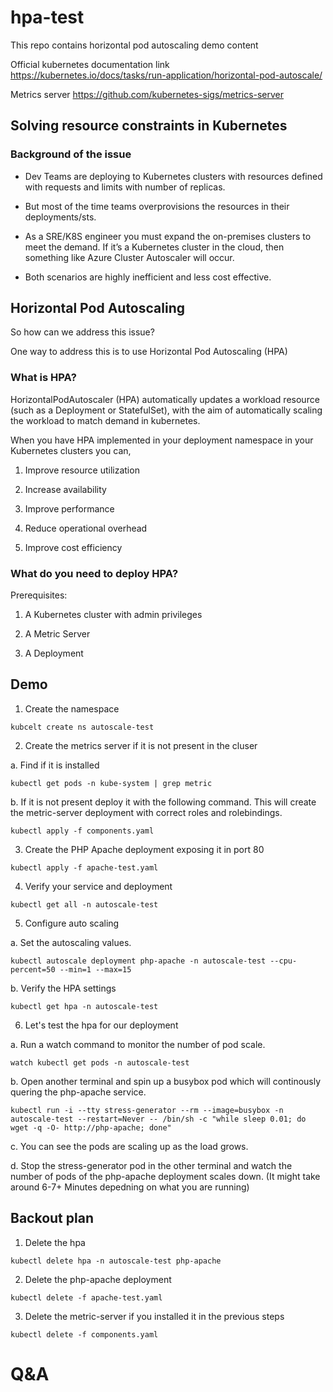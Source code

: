 # hpa-test
This repo contains horizontal pod autoscaling demo content

Official kubernetes documentation link  https://kubernetes.io/docs/tasks/run-application/horizontal-pod-autoscale/

Metrics server https://github.com/kubernetes-sigs/metrics-server 

## Solving resource constraints in Kubernetes

### Background of the issue

* Dev Teams are deploying to Kubernetes clusters with resources defined with requests and
limits with number of replicas.

* But most of the time teams overprovisions the resources in their deployments/sts.

* As a SRE/K8S engineer you must expand the on-premises clusters to meet the demand. If it’s a Kubernetes cluster in the cloud, then something like Azure Cluster Autoscaler will occur.

* Both scenarios are highly inefficient and less cost effective.

## Horizontal Pod Autoscaling

So how can we address this issue?

One way to address this is to use Horizontal Pod Autoscaling (HPA)

### What is HPA?

HorizontalPodAutoscaler (HPA) automatically updates a workload resource (such as a Deployment or StatefulSet), with the aim of automatically scaling the workload to match demand in kubernetes. 

When you have HPA implemented in your deployment namespace in your Kubernetes clusters you can,

1. Improve resource utilization

2. Increase availability

3. Improve performance

4. Reduce operational overhead

5. Improve cost efficiency

### What do you need to deploy HPA?
Prerequisites: 
  1. A Kubernetes cluster with admin privileges

  2. A Metric Server

  3. A Deployment

## Demo 

1. Create the namespace 

```
kubcelt create ns autoscale-test
```

2. Create the metrics server if it is not present in the cluser 

a. Find if it is installed 

```
kubectl get pods -n kube-system | grep metric
```
  
b. If it is not present deploy it with the following command. This will create the metric-server deployment with correct roles and rolebindings.

```
kubectl apply -f components.yaml
```

3. Create the PHP Apache deployment exposing it in port 80

```
kubectl apply -f apache-test.yaml
```

4. Verify your service and deployment 

```
kubectl get all -n autoscale-test
```

5. Configure auto scaling 

a. Set the autoscaling values. 

```
kubectl autoscale deployment php-apache -n autoscale-test --cpu-percent=50 --min=1 --max=15
```

b. Verify the HPA settings 

```
kubectl get hpa -n autoscale-test
```

6. Let's test the hpa for our deployment 

a. Run a watch command to monitor the number of pod scale.

```
watch kubectl get pods -n autoscale-test
```

b. Open another terminal and spin up a busybox pod which will continously quering the php-apache service.

```
kubectl run -i --tty stress-generator --rm --image=busybox -n autoscale-test --restart=Never -- /bin/sh -c "while sleep 0.01; do wget -q -O- http://php-apache; done"
```

c. You can see the pods are scaling up as the load grows. 

d. Stop the stress-generator pod in the other terminal and watch the number of pods of the php-apache deployment scales down. (It might take around 6-7+ Minutes depedning on what you are running) 

## Backout plan
1. Delete the hpa 

```
kubectl delete hpa -n autoscale-test php-apache
```

2. Delete the php-apache deployment 

```
kubectl delete -f apache-test.yaml
```

3. Delete the metric-server if you installed it in the previous steps 

```
kubectl delete -f components.yaml
```


# Q&A
